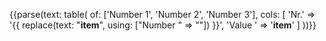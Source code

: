 {{parse(text: table(
    of: ['Number 1', 'Number 2', 'Number 3'],
    cols: [
        'Nr.'    => '{{ replace(text: "__item__", using: ["Number " => ""]) }}',
        'Value ' => '__item__'
    ]
))}}
